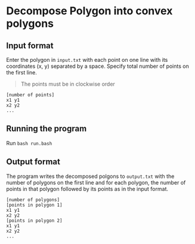 # Decompose Polygon into convex polygons

## Input format

Enter the polygon in `input.txt` with each point on one line with its coordinates (x, y) separated by a space. Specify total number of points on the first line.

> The points must be in clockwise order

```
[number of points]
x1 y1
x2 y2
...
```

## Running the program

Run `bash run.bash`

## Output format

The program writes the decomposed polgons to `output.txt` with the number of polygons on the first line and for each polygon, the number of points in that polygon followed by its points as in the input format.

```
[number of polygons]
[points in polygon 1]
x1 y1
x2 y2
[points in polygon 2]
x1 y1
x2 y2
...
```
